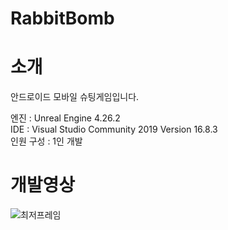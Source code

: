 # RabbitBomb
# 소개  
안드로이드 모바일 슈팅게임입니다.  
  
엔진 : Unreal Engine 4.26.2  
IDE : Visual Studio Community 2019 Version 16.8.3  
인원 구성 : 1인 개발  
# 개발영상
  
![최저프레임](https://www.youtube.com/watch?v=ktEin1gTjhw)

#
